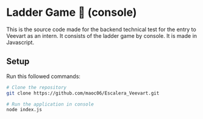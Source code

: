 # Ladder Game :game_die: (console)

This is the source code made for the backend technical test for the
entry to Veevart as an intern. It consists of the ladder game by console.
It is made in Javascript.

## Setup

Run this followed commands:

```bash
# Clone the repository
git clone https://github.com/maoc06/Escalera_Veevart.git

# Run the application in console
node index.js
```
